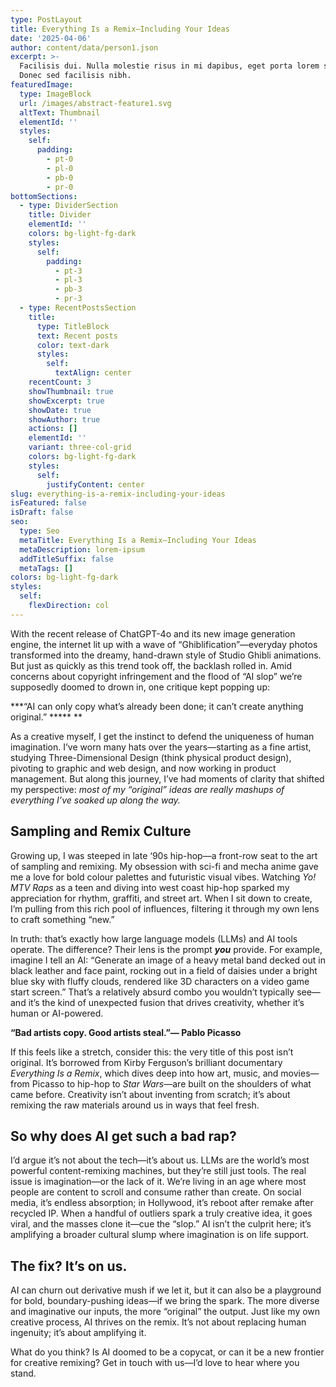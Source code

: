 ```yaml
---
type: PostLayout
title: Everything Is a Remix—Including Your Ideas
date: '2025-04-06'
author: content/data/person1.json
excerpt: >-
  Facilisis dui. Nulla molestie risus in mi dapibus, eget porta lorem semper.
  Donec sed facilisis nibh.
featuredImage:
  type: ImageBlock
  url: /images/abstract-feature1.svg
  altText: Thumbnail
  elementId: ''
  styles:
    self:
      padding:
        - pt-0
        - pl-0
        - pb-0
        - pr-0
bottomSections:
  - type: DividerSection
    title: Divider
    elementId: ''
    colors: bg-light-fg-dark
    styles:
      self:
        padding:
          - pt-3
          - pl-3
          - pb-3
          - pr-3
  - type: RecentPostsSection
    title:
      type: TitleBlock
      text: Recent posts
      color: text-dark
      styles:
        self:
          textAlign: center
    recentCount: 3
    showThumbnail: true
    showExcerpt: true
    showDate: true
    showAuthor: true
    actions: []
    elementId: ''
    variant: three-col-grid
    colors: bg-light-fg-dark
    styles:
      self:
        justifyContent: center
slug: everything-is-a-remix-including-your-ideas
isFeatured: false
isDraft: false
seo:
  type: Seo
  metaTitle: Everything Is a Remix—Including Your Ideas
  metaDescription: lorem-ipsum
  addTitleSuffix: false
  metaTags: []
colors: bg-light-fg-dark
styles:
  self:
    flexDirection: col
---
```

With the recent release of ChatGPT-4o and its new image generation engine, the internet lit up with a wave of “Ghiblification”—everyday photos transformed into the dreamy, hand-drawn style of Studio Ghibli animations. But just as quickly as this trend took off, the backlash rolled in. Amid concerns about copyright infringement and the flood of “AI slop” we’re supposedly doomed to drown in, one critique kept popping up:

***“AI can only copy what’s already been done; it can’t create anything original.” ***** **

As a creative myself, I get the instinct to defend the uniqueness of human imagination. I’ve worn many hats over the years—starting as a fine artist, studying Three-Dimensional Design (think physical product design), pivoting to graphic and web design, and now working in product management. But along this journey, I’ve had moments of clarity that shifted my perspective: *most of my “original” ideas are really mashups of everything I’ve soaked up along the way.*  

## Sampling and Remix Culture

Growing up, I was steeped in late ‘90s hip-hop—a front-row seat to the art of sampling and remixing. My obsession with sci-fi and mecha anime gave me a love for bold colour palettes and futuristic visual vibes. Watching *Yo! MTV Raps* as a teen and diving into west coast hip-hop sparked my appreciation for rhythm, graffiti, and street art. When I sit down to create, I’m pulling from this rich pool of influences, filtering it through my own lens to craft something “new.”  

In truth: that’s exactly how large language models (LLMs) and AI tools operate. The difference? Their lens is the prompt ***you*** provide. For example, imagine I tell an AI: “Generate an image of a heavy metal band decked out in black leather and face paint, rocking out in a field of daisies under a bright blue sky with fluffy clouds, rendered like 3D characters on a video game start screen.” That’s a relatively absurd combo you wouldn’t typically see—and it’s the kind of unexpected fusion that drives creativity, whether it’s human or AI-powered.  




**“Bad artists copy. Good artists steal.”― Pablo Picasso**

If this feels like a stretch, consider this: the very title of this post isn’t original. It’s borrowed from Kirby Ferguson’s brilliant documentary *Everything Is a Remix*, which dives deep into how art, music, and movies—from Picasso to hip-hop to *Star Wars*—are built on the shoulders of what came before. Creativity isn’t about inventing from scratch; it’s about remixing the raw materials around us in ways that feel fresh.  

## So why does AI get such a bad rap?

I’d argue it’s not about the tech—it’s about us. LLMs are the world’s most powerful content-remixing machines, but they’re still just tools. The real issue is imagination—or the lack of it. We’re living in an age where most people are content to scroll and consume rather than create. On social media, it’s endless absorption; in Hollywood, it’s reboot after remake after recycled IP. When a handful of outliers spark a truly creative idea, it goes viral, and the masses clone it—cue the “slop.” AI isn’t the culprit here; it’s amplifying a broader cultural slump where imagination is on life support.  

## The fix? It’s on us.

AI can churn out derivative mush if we let it, but it can also be a playground for bold, boundary-pushing ideas—if we bring the spark. The more diverse and imaginative our inputs, the more “original” the output. Just like my own creative process, AI thrives on the remix. It’s not about replacing human ingenuity; it’s about amplifying it.  




What do you think? Is AI doomed to be a copycat, or can it be a new frontier for creative remixing? Get in touch with us—I’d love to hear where you stand.  




